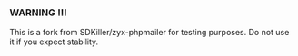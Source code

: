 ### WARNING !!!

This is a fork from SDKiller/zyx-phpmailer for testing purposes. Do not use it if you expect stability.
